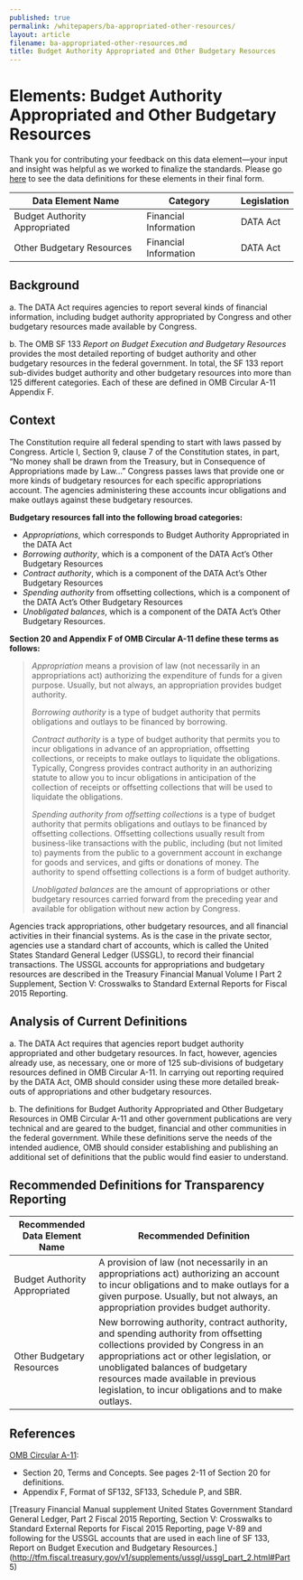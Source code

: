 ```yaml
---
published: true
permalink: /whitepapers/ba-appropriated-other-resources/
layout: article
filename: ba-appropriated-other-resources.md
title: Budget Authority Appropriated and Other Budgetary Resources
---
```


# Elements: Budget Authority Appropriated and Other Budgetary Resources

Thank you for contributing your feedback on this data element—your input and insight was helpful as we worked to finalize the standards. Please go [here](https://max.gov/maxportal/assets/public/offm/DataStandardsFinal.htm "Federal Spending Transparency Standards") to see the data definitions for these elements in their final form.

<table class='table-bordered'>
  <thead>
    <tr>
      <th scope ="col">Data Element Name</th>
      <th scope ="col">Category</th>
      <th scope="col">Legislation</th>
    </tr>
  </thead>
  <tr>
    <td>Budget Authority Appropriated</td>
    <td>Financial Information</td>
    <td>DATA Act</td>
  </tr>
  <tr>
    <td>Other Budgetary Resources</td>
    <td>Financial Information</td>
    <td>DATA Act</td>
  </tr>
</table>

## Background

a. The DATA Act requires agencies to report several kinds of financial information, including budget authority appropriated by Congress and other budgetary resources made available by Congress.

b. The OMB SF 133 _Report on Budget Execution and Budgetary Resources_ provides the most detailed reporting of budget authority and other budgetary resources in the federal government.  In total, the SF 133 report sub-divides budget authority and other budgetary resources into more than 125 different categories.  Each of these are defined in OMB Circular A-11 Appendix F.

## Context

The Constitution require all federal spending to start with laws passed by Congress.  Article I, Section 9, clause 7 of the Constitution states, in part, “No money shall be drawn from the Treasury, but in Consequence of Appropriations made by Law…”  Congress passes laws that provide one or more kinds of budgetary resources for each specific appropriations account.  The agencies administering these accounts incur obligations and make outlays against these budgetary resources.


__Budgetary resources fall into the following broad categories:__


* _Appropriations_, which corresponds to Budget Authority Appropriated in the DATA Act
* _Borrowing authority_, which is a component of the DATA Act’s Other Budgetary Resources
* _Contract authority_, which is a component of the DATA Act’s Other Budgetary Resources
* _Spending authority_ from offsetting collections, which is a component of the DATA Act’s Other Budgetary Resources
* _Unobligated balances_, which is a component of the DATA Act’s Other Budgetary Resources.  


**Section 20 and Appendix F of OMB Circular A-11 define these terms as follows:**


>_Appropriation_ means a provision of law (not necessarily in an appropriations act) authorizing the expenditure of funds for a given purpose. Usually, but not always, an appropriation provides budget authority.
>
>_Borrowing authority_ is a type of budget authority that permits obligations and outlays to be financed by borrowing.
>
>_Contract authority_ is a type of budget authority that permits you to incur obligations in advance of an appropriation, offsetting collections, or receipts to make outlays to liquidate the obligations.  Typically, Congress provides contract authority in an authorizing statute to allow you to incur obligations in anticipation of the collection of receipts or offsetting collections that will be used to liquidate the obligations.
>
>_Spending authority from offsetting collections_ is a type of budget authority that permits obligations and outlays to be financed by offsetting collections.  Offsetting collections usually result from business-like transactions with the public, including (but not limited to) payments from the public to a government account in exchange for goods and services, and gifts or donations of money.  The authority to spend offsetting collections is a form of budget authority.
>
>_Unobligated balances_ are the amount of appropriations or other budgetary resources carried forward from the preceding year and available for obligation without new action by Congress.

Agencies track appropriations, other budgetary resources, and all financial activities in their financial systems.  As is the case in the private sector, agencies use a standard chart of accounts, which is called the United States Standard General Ledger (USSGL), to record their financial transactions.  The USSGL accounts for appropriations and budgetary resources are described in the Treasury Financial Manual Volume I Part 2 Supplement, Section V: Crosswalks to Standard External Reports for Fiscal 2015 Reporting.

## Analysis of Current Definitions

a. The DATA Act requires that agencies report budget authority appropriated and other budgetary resources.  In fact, however, agencies already use, as necessary, one or more of 125 sub-divisions of budgetary resources defined in OMB Circular A-11.  In carrying out reporting required by the DATA Act, OMB should consider using these more detailed break-outs of appropriations and other budgetary resources.

b. The definitions for Budget Authority Appropriated and Other Budgetary Resources in OMB Circular A-11 and other government publications are very technical and are geared to the budget, financial and other communities in the federal government.  While these definitions serve the needs of the intended audience, OMB should consider establishing and publishing an additional set of definitions that the public would find easier to understand.

## Recommended Definitions for Transparency Reporting

<table class='table-bordered'>
  <thead>
    <tr>
      <th scope="col">Recommended Data Element Name</th>
      <th scope="col">Recommended Definition</th>
    </tr>
  </thead>
  <tr>
    <td>Budget Authority Appropriated</td>
    <td>A provision of law (not necessarily in an appropriations act) authorizing an account to incur obligations and to make outlays for a given purpose. Usually, but not always, an appropriation provides budget authority.</td>
  </tr>
  <tr>
    <td>Other Budgetary Resources</td>
    <td>New borrowing authority, contract authority, and spending authority from offsetting collections provided by Congress in an appropriations act or other legislation, or unobligated balances of budgetary resources made available in previous legislation, to incur obligations and to make outlays.</td>
  </tr>
</table>

## References

[OMB Circular A-11](https://www.whitehouse.gov/wp-content/uploads/2018/06/a11.pdf):

* Section 20, Terms and Concepts. See pages 2-11 of Section 20 for definitions.
* Appendix F, Format of SF132, SF133, Schedule P, and SBR.

[Treasury Financial Manual supplement United States Government Standard General Ledger, Part 2 Fiscal 2015 Reporting, Section V: Crosswalks to Standard External Reports for Fiscal 2015 Reporting, page V-89 and following for the USSGL accounts that are used in each line of SF 133, Report on Budget Execution and Budgetary Resources.](http://tfm.fiscal.treasury.gov/v1/supplements/ussgl/ussgl_part_2.html#Part 5)


<a href="http://"></a>
